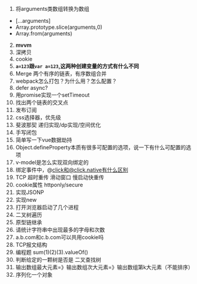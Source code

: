 1. 将arguments类数组转换为数组
- [...arguments]
- Array.prototype.slice(arguments,0)
- Array.from(arguments)

2. **mvvm**
3. 深拷贝
4. cookie
5. **`a=123`跟`var a=123`,这两种创建变量的方式有什么不同**
6. Merge 两个有序的链表，有序数组合并
7. webpack怎么打包？为什么用？怎么配置？
8. defer async?
9. 用promise实现一个setTimeout
10. 找出两个链表的交叉点
11. 发布订阅
12. css选择器，优先级
13. 斐波那契 递归实现/dp实现/空间优化
14. 手写闭包
15. 简单写一下vue数据劫持
16. Object.defineProperty本质有很多可配置的选项，说一下有什么可配置的选项
17. v-model是怎么实现双向绑定的
18. 绑定事件中，@click和@click.native有什么区别
19. TCP 超时重传 滑动窗口 慢启动快重传
20. cookie属性 httponly/secure
21. 实现JSONP
22. 实现new
23. 打开浏览器启动了几个进程
24. 二叉树遍历
25. 原型链继承
26. 请统计字符串中出现最多的字母和次数
27. a.b.com和c.b.com可以共用cookie吗
28. TCP报文结构
29. 编程题 sum(1)(2)(3).valueOf()
30. 判断给定的一颗树是否是 二叉查找树
31. 输出数组最大元素=》输出数组次大元素=》输出数组第k大元素（不能排序）
32. 序列化一个对象